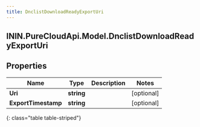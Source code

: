 ```yaml
---
title: DnclistDownloadReadyExportUri
---
```

## ININ.PureCloudApi.Model.DnclistDownloadReadyExportUri

## Properties

|Name | Type | Description | Notes|
|------------ | ------------- | ------------- | -------------|
| **Uri** | **string** |  | [optional] |
| **ExportTimestamp** | **string** |  | [optional] |
{: class="table table-striped"}


